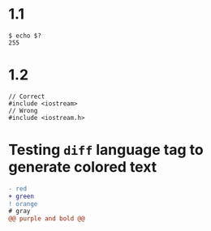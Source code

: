 # 1.1

```
$ echo $?
255
```

# 1.2

```
// Correct
#include <iostream> 
// Wrong
#include <iostream.h>
```

# Testing ```diff``` language tag to generate colored text

```diff
- red
+ green
! orange
# gray
@@ purple and bold @@
```
